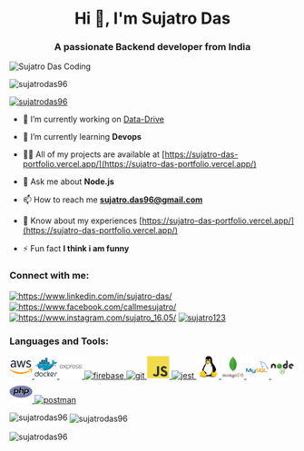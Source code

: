 <h1 align="center">Hi 👋, I'm Sujatro Das</h1>
<h3 align="center">A passionate Backend developer from India</h3>
<img src="https://res.cloudinary.com/dniit1vkd/image/upload/v1758126350/sujatrodasgithub_v4nhs4.png" alt="Sujatro Das Coding" width="600"/>

<p align="left"> <img src="https://komarev.com/ghpvc/?username=sujatrodas96&label=Profile%20views&color=0e75b6&style=flat" alt="sujatrodas96" /> </p>

<p align="left"> <a href="https://github.com/ryo-ma/github-profile-trophy"><img src="https://github-profile-trophy.vercel.app/?username=sujatrodas96" alt="sujatrodas96" /></a> </p>

- 🔭 I’m currently working on [Data-Drive](https://github.com/sujatrodas96/Data-Drive)

- 🌱 I’m currently learning **Devops**

- 👨‍💻 All of my projects are available at [https://sujatro-das-portfolio.vercel.app/](https://sujatro-das-portfolio.vercel.app/)

- 💬 Ask me about **Node.js**

- 📫 How to reach me **sujatro.das96@gmail.com**

- 📄 Know about my experiences [https://sujatro-das-portfolio.vercel.app/](https://sujatro-das-portfolio.vercel.app/)

- ⚡ Fun fact **I think i am funny**

<h3 align="left">Connect with me:</h3>
<p align="left">
<a href="https://linkedin.com/in/https://www.linkedin.com/in/sujatro-das/" target="blank"><img align="center" src="https://raw.githubusercontent.com/rahuldkjain/github-profile-readme-generator/master/src/images/icons/Social/linked-in-alt.svg" alt="https://www.linkedin.com/in/sujatro-das/" height="30" width="40" /></a>
<a href="https://fb.com/https://www.facebook.com/callmesujatro/" target="blank"><img align="center" src="https://raw.githubusercontent.com/rahuldkjain/github-profile-readme-generator/master/src/images/icons/Social/facebook.svg" alt="https://www.facebook.com/callmesujatro/" height="30" width="40" /></a>
<a href="https://instagram.com/https://www.instagram.com/sujatro_16.05/" target="blank"><img align="center" src="https://raw.githubusercontent.com/rahuldkjain/github-profile-readme-generator/master/src/images/icons/Social/instagram.svg" alt="https://www.instagram.com/sujatro_16.05/" height="30" width="40" /></a>
<a href="https://www.leetcode.com/sujatro123" target="blank"><img align="center" src="https://raw.githubusercontent.com/rahuldkjain/github-profile-readme-generator/master/src/images/icons/Social/leet-code.svg" alt="sujatro123" height="30" width="40" /></a>
</p>

<h3 align="left">Languages and Tools:</h3>
<p align="left"> <a href="https://aws.amazon.com" target="_blank" rel="noreferrer"> <img src="https://raw.githubusercontent.com/devicons/devicon/master/icons/amazonwebservices/amazonwebservices-original-wordmark.svg" alt="aws" width="40" height="40"/> </a> <a href="https://www.docker.com/" target="_blank" rel="noreferrer"> <img src="https://raw.githubusercontent.com/devicons/devicon/master/icons/docker/docker-original-wordmark.svg" alt="docker" width="40" height="40"/> </a> <a href="https://expressjs.com" target="_blank" rel="noreferrer"> <img src="https://raw.githubusercontent.com/devicons/devicon/master/icons/express/express-original-wordmark.svg" alt="express" width="40" height="40"/> </a> <a href="https://firebase.google.com/" target="_blank" rel="noreferrer"> <img src="https://www.vectorlogo.zone/logos/firebase/firebase-icon.svg" alt="firebase" width="40" height="40"/> </a> <a href="https://git-scm.com/" target="_blank" rel="noreferrer"> <img src="https://www.vectorlogo.zone/logos/git-scm/git-scm-icon.svg" alt="git" width="40" height="40"/> </a> <a href="https://developer.mozilla.org/en-US/docs/Web/JavaScript" target="_blank" rel="noreferrer"> <img src="https://raw.githubusercontent.com/devicons/devicon/master/icons/javascript/javascript-original.svg" alt="javascript" width="40" height="40"/> </a> <a href="https://jestjs.io" target="_blank" rel="noreferrer"> <img src="https://www.vectorlogo.zone/logos/jestjsio/jestjsio-icon.svg" alt="jest" width="40" height="40"/> </a> <a href="https://www.linux.org/" target="_blank" rel="noreferrer"> <img src="https://raw.githubusercontent.com/devicons/devicon/master/icons/linux/linux-original.svg" alt="linux" width="40" height="40"/> </a> <a href="https://www.mongodb.com/" target="_blank" rel="noreferrer"> <img src="https://raw.githubusercontent.com/devicons/devicon/master/icons/mongodb/mongodb-original-wordmark.svg" alt="mongodb" width="40" height="40"/> </a> <a href="https://www.mysql.com/" target="_blank" rel="noreferrer"> <img src="https://raw.githubusercontent.com/devicons/devicon/master/icons/mysql/mysql-original-wordmark.svg" alt="mysql" width="40" height="40"/> </a> <a href="https://nodejs.org" target="_blank" rel="noreferrer"> <img src="https://raw.githubusercontent.com/devicons/devicon/master/icons/nodejs/nodejs-original-wordmark.svg" alt="nodejs" width="40" height="40"/> </a> <a href="https://www.php.net" target="_blank" rel="noreferrer"> <img src="https://raw.githubusercontent.com/devicons/devicon/master/icons/php/php-original.svg" alt="php" width="40" height="40"/> </a> <a href="https://postman.com" target="_blank" rel="noreferrer"> <img src="https://www.vectorlogo.zone/logos/getpostman/getpostman-icon.svg" alt="postman" width="40" height="40"/> </a> </p>

<p><img align="left" src="https://github-readme-stats.vercel.app/api/top-langs?username=sujatrodas96&show_icons=true&locale=en&layout=compact" alt="sujatrodas96" /></p>

<p>&nbsp;<img align="center" src="https://github-readme-stats.vercel.app/api?username=sujatrodas96&show_icons=true&locale=en" alt="sujatrodas96" /></p>

<p><img align="center" src="https://github-readme-streak-stats.herokuapp.com/?user=sujatrodas96&" alt="sujatrodas96" /></p>
